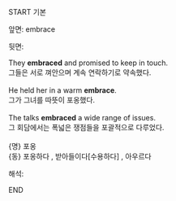 START
기본

앞면:
embrace


뒷면:
<div>They <b>embraced</b> and promised to keep in touch. </div><div>그들은 서로 껴안으며 계속 연락하기로 약속했다.</div><div><br></div><div><div>He held her in a warm <b>embrace</b>. </div><div>그가 그녀를 따뜻이 포옹했다.</div></div><div><br></div><div><div>The talks <b>embraced</b> a wide range of issues. </div><div>그 회담에서는 폭넓은 쟁점들을 포괄적으로 다루었다.</div></div><div><br></div><div>{명} 포옹<br>{동} 포옹하다 , 받아들이다[수용하다] , 아우르다</div>


해석:

END
